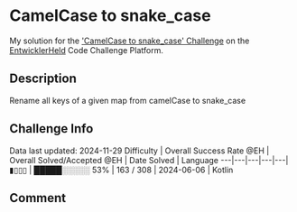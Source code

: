 # CamelCase to snake_case

My solution for the ['CamelCase to snake_case' Challenge](https://platform.entwicklerheld.de/challenge/camelcase-to-snake_case) on the [EntwicklerHeld](https://platform.entwicklerheld.de/) Code Challenge Platform.

## Description
Rename all keys of a given map from camelCase to snake_case

## Challenge Info
Data last updated: 2024-11-29
Difficulty | Overall Success Rate @EH | Overall Solved/Accepted @EH | Date Solved | Language
---|---|---|---|---|
▮▯▯▯ | █████░░░░░ 53% | 163 / 308 | 2024-06-06 | Kotlin

## Comment
